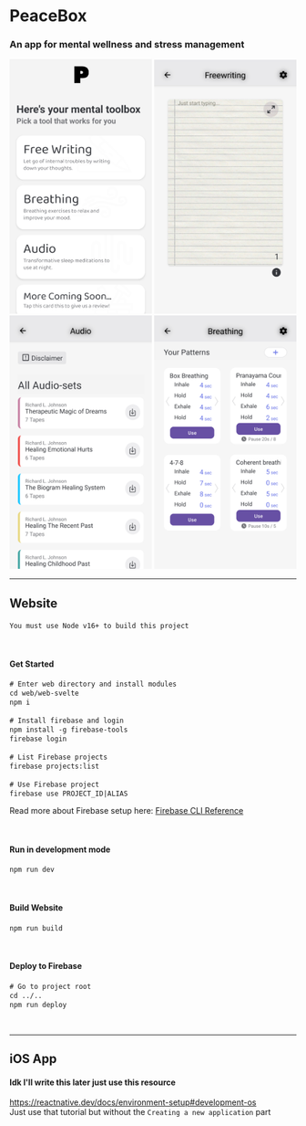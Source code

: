 # PeaceBox

### An app for mental wellness and stress management

<img src="all_assets/marketing_content/screenshots/peaceboxhome.png" alt="Home Page Screenshot" width="250">
<img src="all_assets/marketing_content/screenshots/freewriting.png" alt="Freewriting Page Screenshot" width="250">
<img src="all_assets/marketing_content/screenshots/audiopagescreenshot.png" alt="Audio Page Screenshot" width="250">
<img src="all_assets/marketing_content/screenshots/breathingscreenshot.png" alt="Breathing Page Screenshot" width="250">


********

## Website

`You must use Node v16+ to build this project`

<br/>

#### Get Started

```consolenpm run
# Enter web directory and install modules 
cd web/web-svelte
npm i

# Install firebase and login
npm install -g firebase-tools
firebase login

# List Firebase projects
firebase projects:list

# Use Firebase project
firebase use PROJECT_ID|ALIAS
```

Read more about Firebase setup here:
[Firebase CLI Reference](https://support.west-wind.com)

<br/>

#### Run in development mode

```console
npm run dev
```

<br/>

#### Build Website

```console
npm run build
```

<br/>

#### Deploy to Firebase

```console
# Go to project root
cd ../..
npm run deploy
```

<br/>

******

## iOS App

#### Idk I'll write this later just use this resource

https://reactnative.dev/docs/environment-setup#development-os \
Just use that tutorial but without the `Creating a new application` part

